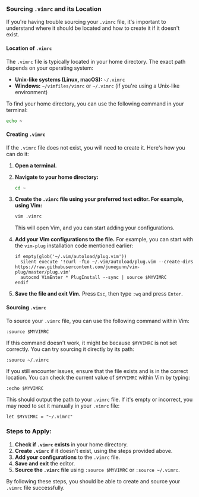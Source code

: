 ### Sourcing `.vimrc` and its Location

If you're having trouble sourcing your `.vimrc` file, it's important to understand where it should be located and how to create it if it doesn't exist.

#### Location of `.vimrc`

The `.vimrc` file is typically located in your home directory. The exact path depends on your operating system:

- **Unix-like systems (Linux, macOS):** `~/.vimrc`
- **Windows:** `~/vimfiles/vimrc` or `~/.vimrc` (if you're using a Unix-like environment)

To find your home directory, you can use the following command in your terminal:

```bash
echo ~
```

#### Creating `.vimrc`

If the `.vimrc` file does not exist, you will need to create it. Here's how you can do it:

1. **Open a terminal.**
2. **Navigate to your home directory:**
   ```bash
   cd ~
   ```
3. **Create the `.vimrc` file using your preferred text editor. For example, using Vim:**
   ```bash
   vim .vimrc
   ```
   This will open Vim, and you can start adding your configurations.

4. **Add your Vim configurations to the file.** For example, you can start with the `vim-plug` installation code mentioned earlier:

   ```vim
   if empty(glob('~/.vim/autoload/plug.vim'))
     silent execute '!curl -fLo ~/.vim/autoload/plug.vim --create-dirs https://raw.githubusercontent.com/junegunn/vim-plug/master/plug.vim'
     autocmd VimEnter * PlugInstall --sync | source $MYVIMRC
   endif
   ```

5. **Save the file and exit Vim.** Press `Esc`, then type `:wq` and press `Enter`.

#### Sourcing `.vimrc`

To source your `.vimrc` file, you can use the following command within Vim:

```vim
:source $MYVIMRC
```

If this command doesn't work, it might be because `$MYVIMRC` is not set correctly. You can try sourcing it directly by its path:

```vim
:source ~/.vimrc
```

If you still encounter issues, ensure that the file exists and is in the correct location. You can check the current value of `$MYVIMRC` within Vim by typing:

```vim
:echo $MYVIMRC
```

This should output the path to your `.vimrc` file. If it's empty or incorrect, you may need to set it manually in your `.vimrc` file:

```vim
let $MYVIMRC = "~/.vimrc"
```

### Steps to Apply:

1. **Check if `.vimrc` exists** in your home directory.
2. **Create `.vimrc`** if it doesn't exist, using the steps provided above.
3. **Add your configurations** to the `.vimrc` file.
4. **Save and exit** the editor.
5. **Source the `.vimrc` file** using `:source $MYVIMRC` or `:source ~/.vimrc`.

By following these steps, you should be able to create and source your `.vimrc` file successfully.

